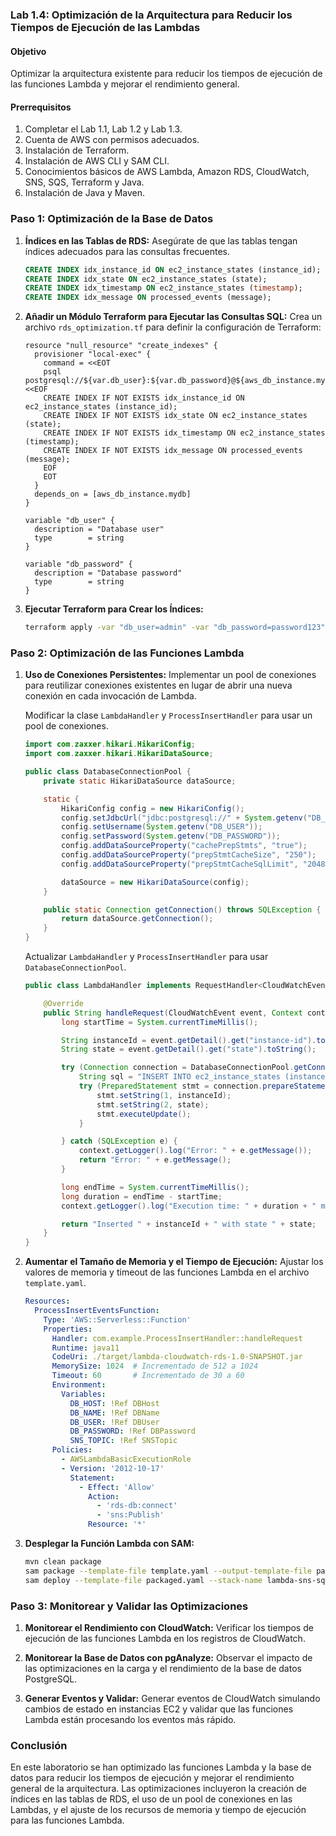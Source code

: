 ### Lab 1.4: Optimización de la Arquitectura para Reducir los Tiempos de Ejecución de las Lambdas

#### Objetivo
Optimizar la arquitectura existente para reducir los tiempos de ejecución de las funciones Lambda y mejorar el rendimiento general.

#### Prerrequisitos
1. Completar el Lab 1.1, Lab 1.2 y Lab 1.3.
2. Cuenta de AWS con permisos adecuados.
3. Instalación de Terraform.
4. Instalación de AWS CLI y SAM CLI.
5. Conocimientos básicos de AWS Lambda, Amazon RDS, CloudWatch, SNS, SQS, Terraform y Java.
6. Instalación de Java y Maven.

### Paso 1: Optimización de la Base de Datos

1. **Índices en las Tablas de RDS:**
   Asegúrate de que las tablas tengan índices adecuados para las consultas frecuentes.

   ```sql
   CREATE INDEX idx_instance_id ON ec2_instance_states (instance_id);
   CREATE INDEX idx_state ON ec2_instance_states (state);
   CREATE INDEX idx_timestamp ON ec2_instance_states (timestamp);
   CREATE INDEX idx_message ON processed_events (message);
   ```

2. **Añadir un Módulo Terraform para Ejecutar las Consultas SQL:**
   Crea un archivo `rds_optimization.tf` para definir la configuración de Terraform:

   ```hcl
   resource "null_resource" "create_indexes" {
     provisioner "local-exec" {
       command = <<EOT
       psql postgresql://${var.db_user}:${var.db_password}@${aws_db_instance.mydb.endpoint}/${aws_db_instance.mydb.name} <<EOF
       CREATE INDEX IF NOT EXISTS idx_instance_id ON ec2_instance_states (instance_id);
       CREATE INDEX IF NOT EXISTS idx_state ON ec2_instance_states (state);
       CREATE INDEX IF NOT EXISTS idx_timestamp ON ec2_instance_states (timestamp);
       CREATE INDEX IF NOT EXISTS idx_message ON processed_events (message);
       EOF
       EOT
     }
     depends_on = [aws_db_instance.mydb]
   }

   variable "db_user" {
     description = "Database user"
     type        = string
   }

   variable "db_password" {
     description = "Database password"
     type        = string
   }
   ```

3. **Ejecutar Terraform para Crear los Índices:**

   ```sh
   terraform apply -var "db_user=admin" -var "db_password=password123"
   ```

### Paso 2: Optimización de las Funciones Lambda

1. **Uso de Conexiones Persistentes:**
   Implementar un pool de conexiones para reutilizar conexiones existentes en lugar de abrir una nueva conexión en cada invocación de Lambda.

   Modificar la clase `LambdaHandler` y `ProcessInsertHandler` para usar un pool de conexiones.

   ```java
   import com.zaxxer.hikari.HikariConfig;
   import com.zaxxer.hikari.HikariDataSource;

   public class DatabaseConnectionPool {
       private static HikariDataSource dataSource;

       static {
           HikariConfig config = new HikariConfig();
           config.setJdbcUrl("jdbc:postgresql://" + System.getenv("DB_HOST") + "/" + System.getenv("DB_NAME"));
           config.setUsername(System.getenv("DB_USER"));
           config.setPassword(System.getenv("DB_PASSWORD"));
           config.addDataSourceProperty("cachePrepStmts", "true");
           config.addDataSourceProperty("prepStmtCacheSize", "250");
           config.addDataSourceProperty("prepStmtCacheSqlLimit", "2048");

           dataSource = new HikariDataSource(config);
       }

       public static Connection getConnection() throws SQLException {
           return dataSource.getConnection();
       }
   }
   ```

   Actualizar `LambdaHandler` y `ProcessInsertHandler` para usar `DatabaseConnectionPool`.

   ```java
   public class LambdaHandler implements RequestHandler<CloudWatchEvent, String> {

       @Override
       public String handleRequest(CloudWatchEvent event, Context context) {
           long startTime = System.currentTimeMillis();

           String instanceId = event.getDetail().get("instance-id").toString();
           String state = event.getDetail().get("state").toString();

           try (Connection connection = DatabaseConnectionPool.getConnection()) {
               String sql = "INSERT INTO ec2_instance_states (instance_id, state) VALUES (?, ?)";
               try (PreparedStatement stmt = connection.prepareStatement(sql)) {
                   stmt.setString(1, instanceId);
                   stmt.setString(2, state);
                   stmt.executeUpdate();
               }

           } catch (SQLException e) {
               context.getLogger().log("Error: " + e.getMessage());
               return "Error: " + e.getMessage();
           }

           long endTime = System.currentTimeMillis();
           long duration = endTime - startTime;
           context.getLogger().log("Execution time: " + duration + " ms");

           return "Inserted " + instanceId + " with state " + state;
       }
   }
   ```

2. **Aumentar el Tamaño de Memoria y el Tiempo de Ejecución:**
   Ajustar los valores de memoria y timeout de las funciones Lambda en el archivo `template.yaml`.

   ```yaml
   Resources:
     ProcessInsertEventsFunction:
       Type: 'AWS::Serverless::Function'
       Properties:
         Handler: com.example.ProcessInsertHandler::handleRequest
         Runtime: java11
         CodeUri: ./target/lambda-cloudwatch-rds-1.0-SNAPSHOT.jar
         MemorySize: 1024  # Incrementado de 512 a 1024
         Timeout: 60       # Incrementado de 30 a 60
         Environment:
           Variables:
             DB_HOST: !Ref DBHost
             DB_NAME: !Ref DBName
             DB_USER: !Ref DBUser
             DB_PASSWORD: !Ref DBPassword
             SNS_TOPIC: !Ref SNSTopic
         Policies:
           - AWSLambdaBasicExecutionRole
           - Version: '2012-10-17'
             Statement:
               - Effect: 'Allow'
                 Action:
                   - 'rds-db:connect'
                   - 'sns:Publish'
                 Resource: '*'
   ```

3. **Desplegar la Función Lambda con SAM:**

   ```sh
   mvn clean package
   sam package --template-file template.yaml --output-template-file packaged.yaml --s3-bucket YOUR_S3_BUCKET_NAME
   sam deploy --template-file packaged.yaml --stack-name lambda-sns-sqs-rds --capabilities CAPABILITY_IAM --parameter-overrides DBHost=${aws_db_instance.mydb.endpoint} DBName=mydatabase DBUser=admin DBPassword=password123 SNSTopic=${aws_sns_topic.insert_event_topic.arn} SQSQueueArn=${aws_sqs_queue.insert_event_queue.arn}
   ```

### Paso 3: Monitorear y Validar las Optimizaciones

1. **Monitorear el Rendimiento con CloudWatch:**
   Verificar los tiempos de ejecución de las funciones Lambda en los registros de CloudWatch.

2. **Monitorear la Base de Datos con pgAnalyze:**
   Observar el impacto de las optimizaciones en la carga y el rendimiento de la base de datos PostgreSQL.

3. **Generar Eventos y Validar:**
   Generar eventos de CloudWatch simulando cambios de estado en instancias EC2 y validar que las funciones Lambda están procesando los eventos más rápido.

### Conclusión

En este laboratorio se han optimizado las funciones Lambda y la base de datos para reducir los tiempos de ejecución y mejorar el rendimiento general de la arquitectura. Las optimizaciones incluyeron la creación de índices en las tablas de RDS, el uso de un pool de conexiones en las Lambdas, y el ajuste de los recursos de memoria y tiempo de ejecución para las funciones Lambda.